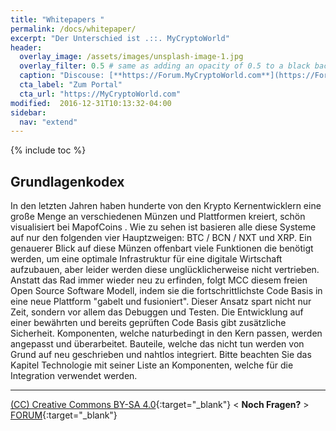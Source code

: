 ```yaml
---
title: "Whitepapers "
permalink: /docs/whitepaper/
excerpt: "Der Unterschied ist .::. MyCryptoWorld"
header:
  overlay_image: /assets/images/unsplash-image-1.jpg
  overlay_filter: 0.5 # same as adding an opacity of 0.5 to a black background
  caption: "Discouse: [**https://Forum.MyCryptoWorld.com**](https://Forum.MyCryptoWorld.com)"
  cta_label: "Zum Portal"
  cta_url: "https://MyCryptoWorld.com"
modified:  2016-12-31T10:13:32-04:00
sidebar:
  nav: "extend"
---
```

{% include toc %}

## Grundlagenkodex

In den letzten Jahren haben hunderte von den Krypto Kernentwicklern eine große Menge an verschiedenen Münzen und Plattformen kreiert, schön visualisiert bei MapofCoins . Wie zu sehen ist basieren alle diese Systeme auf nur den folgenden vier Hauptzweigen: BTC / BCN / NXT und XRP. Ein genauerer Blick auf diese Münzen offenbart viele Funktionen die benötigt werden, um eine optimale Infrastruktur für eine digitale Wirtschaft aufzubauen, aber leider werden diese unglücklicherweise nicht vertrieben. Anstatt das Rad immer wieder neu zu erfinden, folgt MCC diesem freien Open Source Software Modell, indem sie die fortschrittlichste Code Basis in eine neue Plattform "gabelt und fusioniert". Dieser Ansatz spart nicht nur Zeit, sondern vor allem das Debuggen und Testen. Die Entwicklung auf einer bewährten und bereits geprüften Code Basis gibt zusätzliche Sicherheit. Komponenten, welche naturbedingt in den Kern passen, werden angepasst und überarbeitet. Bauteile, welche das nicht tun werden von Grund auf neu geschrieben und nahtlos integriert. Bitte beachten Sie das Kapitel Technologie mit seiner Liste an Komponenten, welche für die Integration verwendet werden. 

---
[(CC) Creative Commons BY-SA 4.0](https://creativecommons.org/licenses/by-sa/4.0/deed.de){:target="_blank"} < **Noch Fragen?** > [FORUM](https://forum.MyCryptoWorld.com){:target="_blank"}

